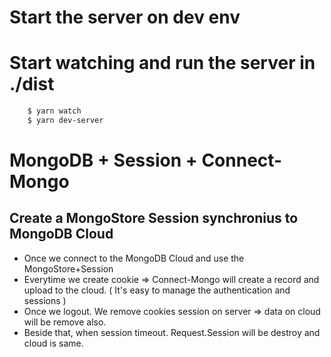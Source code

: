 # Start the server on dev env
# Start watching and run the server in ./dist
```bash
    $ yarn watch
    $ yarn dev-server
```

# MongoDB + Session + Connect-Mongo
## Create a MongoStore Session synchronius to MongoDB Cloud
- Once we connect to the MongoDB Cloud and use the MongoStore+Session
- Everytime we create cookie => Connect-Mongo will create a record and upload to the cloud. ( It's easy to manage the authentication and sessions )
- Once we logout. We remove cookies session on server => data on cloud will be remove also.
- Beside that, when session timeout. Request.Session will be destroy and cloud is same.